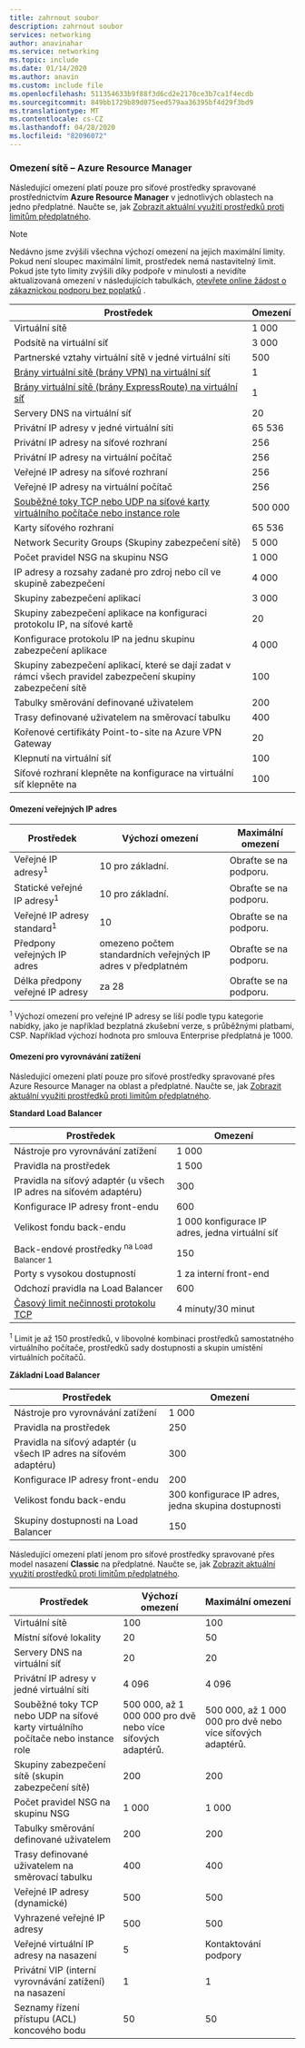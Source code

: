 ```yaml
---
title: zahrnout soubor
description: zahrnout soubor
services: networking
author: anavinahar
ms.service: networking
ms.topic: include
ms.date: 01/14/2020
ms.author: anavin
ms.custom: include file
ms.openlocfilehash: 511354633b9f88f3d6cd2e2170ce3b7ca1f4ecdb
ms.sourcegitcommit: 849bb1729b89d075eed579aa36395bf4d29f3bd9
ms.translationtype: MT
ms.contentlocale: cs-CZ
ms.lasthandoff: 04/28/2020
ms.locfileid: "82096072"
---
```

### <a name="networking-limits---azure-resource-manager"></a><a name="azure-resource-manager-virtual-networking-limits"></a>Omezení sítě – Azure Resource Manager
Následující omezení platí pouze pro síťové prostředky spravované prostřednictvím **Azure Resource Manager** v jednotlivých oblastech na jedno předplatné. Naučte se, jak [Zobrazit aktuální využití prostředků proti limitům předplatného](../articles/networking/check-usage-against-limits.md).

> [!NOTE]
> Nedávno jsme zvýšili všechna výchozí omezení na jejich maximální limity. Pokud není sloupec maximální limit, prostředek nemá nastavitelný limit. Pokud jste tyto limity zvýšili díky podpoře v minulosti a nevidíte aktualizovaná omezení v následujících tabulkách, [otevřete online žádost o zákaznickou podporu bez poplatků](../articles/azure-resource-manager/templates/error-resource-quota.md) .

| Prostředek | Omezení | 
| --- | --- |
| Virtuální sítě |1 000 |
| Podsítě na virtuální síť |3 000 |
| Partnerské vztahy virtuální sítě v jedné virtuální síti |500 |
| [Brány virtuální sítě (brány VPN) na virtuální síť](../articles/vpn-gateway/vpn-gateway-about-vpngateways.md#gwsku) |1 |
| [Brány virtuální sítě (brány ExpressRoute) na virtuální síť](../articles/expressroute/expressroute-about-virtual-network-gateways.md#gwsku) |1 |
| Servery DNS na virtuální síť |20 |
| Privátní IP adresy v jedné virtuální síti |65 536 |
| Privátní IP adresy na síťové rozhraní |256 |
| Privátní IP adresy na virtuální počítač |256 |
| Veřejné IP adresy na síťové rozhraní |256 |
| Veřejné IP adresy na virtuální počítač |256 |
| [Souběžné toky TCP nebo UDP na síťové karty virtuálního počítače nebo instance role](../articles/virtual-network/virtual-machine-network-throughput.md#flow-limits-and-recommendations) |500 000 |
| Karty síťového rozhraní |65 536 |
| Network Security Groups (Skupiny zabezpečení sítě) |5 000 |
| Počet pravidel NSG na skupinu NSG |1 000 |
| IP adresy a rozsahy zadané pro zdroj nebo cíl ve skupině zabezpečení |4 000 |
| Skupiny zabezpečení aplikací |3 000 |
| Skupiny zabezpečení aplikace na konfiguraci protokolu IP, na síťové kartě |20 |
| Konfigurace protokolu IP na jednu skupinu zabezpečení aplikace |4 000 |
| Skupiny zabezpečení aplikací, které se dají zadat v rámci všech pravidel zabezpečení skupiny zabezpečení sítě |100 |
| Tabulky směrování definované uživatelem |200 |
| Trasy definované uživatelem na směrovací tabulku |400 |
| Kořenové certifikáty Point-to-site na Azure VPN Gateway |20 |
| Klepnutí na virtuální síť |100 |
| Síťové rozhraní klepněte na konfigurace na virtuální síť klepněte na |100 |

#### <a name="public-ip-address-limits"></a><a name="publicip-address"></a>Omezení veřejných IP adres
| Prostředek | Výchozí omezení | Maximální omezení |
| --- | --- | --- |
| Veřejné IP adresy<sup>1</sup> | 10 pro základní. | Obraťte se na podporu. |
| Statické veřejné IP adresy<sup>1</sup> | 10 pro základní. | Obraťte se na podporu. |
| Veřejné IP adresy standard<sup>1</sup> | 10 | Obraťte se na podporu. |
| Předpony veřejných IP adres | omezeno počtem standardních veřejných IP adres v předplatném | Obraťte se na podporu. |
| Délka předpony veřejné IP adresy | za 28 | Obraťte se na podporu. |

<sup>1</sup> Výchozí omezení pro veřejné IP adresy se liší podle typu kategorie nabídky, jako je například bezplatná zkušební verze, s průběžnými platbami, CSP. Například výchozí hodnota pro smlouva Enterprise předplatná je 1000.

#### <a name="load-balancer-limits"></a><a name="load-balancer"></a>Omezení pro vyrovnávání zatížení
Následující omezení platí pouze pro síťové prostředky spravované přes Azure Resource Manager na oblast a předplatné. Naučte se, jak [Zobrazit aktuální využití prostředků proti limitům předplatného](../articles/networking/check-usage-against-limits.md).

**Standard Load Balancer**

| Prostředek                                | Omezení         |
|-----------------------------------------|-------------------------------|
| Nástroje pro vyrovnávání zatížení                          | 1 000                         |
| Pravidla na prostředek                      | 1 500                         |
| Pravidla na síťový adaptér (u všech IP adres na síťovém adaptéru) | 300                           |
| Konfigurace IP adresy front-endu              | 600                           |
| Velikost fondu back-endu                       | 1 000 konfigurace IP adres, jedna virtuální síť |
| Back-endové prostředky <sup>na Load Balancer 1<sup> | 150                   |
| Porty s vysokou dostupností                 | 1 za interní front-end       |
| Odchozí pravidla na Load Balancer        | 600                           |
| [Časový limit nečinnosti protokolu TCP](https://docs.microsoft.com/azure/load-balancer/load-balancer-tcp-idle-timeout#tcp-idle-timeout) | 4 minuty/30 minut          |

<sup>1</sup> Limit je až 150 prostředků, v libovolné kombinaci prostředků samostatného virtuálního počítače, prostředků sady dostupnosti a skupin umístění virtuálních počítačů.

**Základní Load Balancer**

| Prostředek                                | Omezení        |
|-----------------------------------------|------------------------------|
| Nástroje pro vyrovnávání zatížení                          | 1 000                        |
| Pravidla na prostředek                      | 250                          |
| Pravidla na síťový adaptér (u všech IP adres na síťovém adaptéru) | 300                          |
| Konfigurace IP adresy front-endu              | 200                          |
| Velikost fondu back-endu                       | 300 konfigurace IP adres, jedna skupina dostupnosti |
| Skupiny dostupnosti na Load Balancer     | 150                          |

<a name="virtual-networking-limits-classic"></a>Následující omezení platí jenom pro síťové prostředky spravované přes model nasazení **Classic** na předplatné. Naučte se, jak [Zobrazit aktuální využití prostředků proti limitům předplatného](../articles/networking/check-usage-against-limits.md).

| Prostředek | Výchozí omezení | Maximální omezení |
| --- | --- | --- |
| Virtuální sítě |100 |100 |
| Místní síťové lokality |20 |50 |
| Servery DNS na virtuální síť |20 |20 |
| Privátní IP adresy v jedné virtuální síti |4 096 |4 096 |
| Souběžné toky TCP nebo UDP na síťové karty virtuálního počítače nebo instance role |500 000, až 1 000 000 pro dvě nebo více síťových adaptérů. |500 000, až 1 000 000 pro dvě nebo více síťových adaptérů. |
| Skupiny zabezpečení sítě (skupin zabezpečení sítě) |200 |200 |
| Počet pravidel NSG na skupinu NSG |1 000 |1 000 |
| Tabulky směrování definované uživatelem |200 |200 |
| Trasy definované uživatelem na směrovací tabulku |400 |400 |
| Veřejné IP adresy (dynamické) |500 |500 |
| Vyhrazené veřejné IP adresy |500 |500 |
| Veřejné virtuální IP adresy na nasazení |5 |Kontaktování podpory |
| Privátní VIP (interní vyrovnávání zatížení) na nasazení |1 |1 |
| Seznamy řízení přístupu (ACL) koncového bodu |50 |50 |
